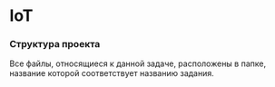 # IoT


### Структура проекта

Все файлы, относящиеся к данной задаче, расположены в папке, название которой соответствует названию задания.